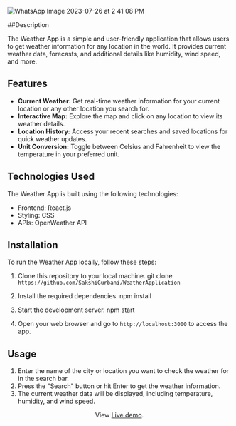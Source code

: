 
![WhatsApp Image 2023-07-26 at 2 41 08 PM](https://github.com/SakshiGurbani/WeatherApplication/assets/126910217/dc003e14-b387-46a2-8ad2-7b4f44abc861)


##Description

The Weather App is a simple and user-friendly application that allows users to get weather information for any location in the world. It provides current weather data, forecasts, and additional details like humidity, wind speed, and more.

## Features

- **Current Weather:** Get real-time weather information for your current location or any other location you search for.
- **Interactive Map:** Explore the map and click on any location to view its weather details.
- **Location History:** Access your recent searches and saved locations for quick weather updates.
- **Unit Conversion:** Toggle between Celsius and Fahrenheit to view the temperature in your preferred unit.


## Technologies Used
The Weather App is built using the following technologies:
- Frontend: React.js
- Styling: CSS
- APIs: OpenWeather API


## Installation

To run the Weather App locally, follow these steps:
1. Clone this repository to your local machine.
git clone `https://github.com/SakshiGurbani/WeatherApplication`

2. Install the required dependencies.
    npm install

3. Start the development server.
     npm start

4. Open your web browser and go to `http://localhost:3000` to access the app.


## Usage

1. Enter the name of the city or location you want to check the weather for in the search bar.
2. Press the "Search" button or hit Enter to get the weather information.
3. The current weather data will be displayed, including temperature, humidity, and wind speed.


 <p align="center">
  View <a href="https://64c0d72fb92a573bec7d38eb--benevolent-biscotti-991d36.netlify.app/">Live demo</a>.
 </p>











